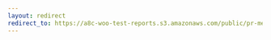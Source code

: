 ```yaml
---
layout: redirect
redirect_to: https://a8c-woo-test-reports.s3.amazonaws.com/public/pr-merge/41148/e2e/index.html
---
```

